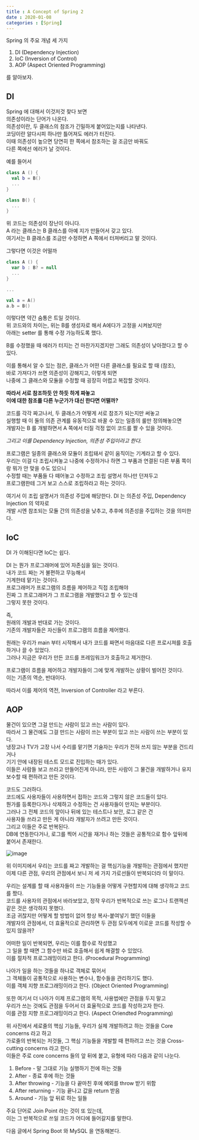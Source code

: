 ```yaml
---
title : A Concept of Spring 2
date : 2020-01-08
categories : [Spring]
---
```


Spring 의 주요 개념 세 가지 

1. DI (Dependency Injection)
2. IoC (Inversion of Control)
3. AOP (Aspect Oriented Programming)

를 알아보자.  




## DI

Spring 에 대해서 이것저것 찾다 보면  
의존성이라는 단어가 나온다.  
의존성이란, 두 클래스의 참조가 긴밀하게 붙어있는지를 나타낸다.  
코딩이란 알다시피 하나만 틀어져도 에러가 터진다.  
이때 의존성이 높으면 당연히 한 쪽에서 참조하는 걸 조금만 바꿔도  
다른 쪽에선 에러가 날 것이다.  

예를 들어서  

```kotlin
class A () {
  val b = B()
  ...
}

class B() {
  ...
}
```

위 코드는 의존성이 장난이 아니다.  
A 라는 클래스는 B 클래스를 아예 지가 만들어서 갖고 있다.  
여기서는 B 클래스를 조금만 수정하면 A 쪽에서 터져버리고 말 것이다.  

그렇다면 이것은 어떨까  

```kotlin
class A () {
  var b : B? = null
  ...
}

...

val a = A()
a.b = B()
```

이렇다면 약간 숨통은 트일 것이다.  
위 코드와의 차이는, 위는 B를 생성자로 해서 A에다가 고정을 시켜놨지만  
아래는 setter 를 통해 수정 가능하도록 했다.  

B를 수정했을 때 에러가 터지는 건 마찬가지겠지만 그래도 의존성이 낮아졌다고 할 수 있다.  

이를 통해서 알 수 있는 점은, 클래스가 어떤 다른 클래스를 필요로 할 때 (참조),  
바로 가져다가 쓰면 의존성이 강해지고, 이렇게 되면   
나중에 그 클래스와 모듈을 수정할 때 굉장히 어렵고 복잡할 것이다.  

**따라서 서로 참조하듯 안 하듯 하게 짜놓고  
이에 대한 참조를 다른 누군가가 대신 한다면 어떨까?**  

코드를 각각 짜고나서, 두 클래스가 어떻게 서로 참조가 되는지만 써놓고  
실행할 때 이 둘의 의존 관계를 유동적으로 바꿀 수 있는 일종의 룰만 정의해놓으면  
개발자는 B 를 개발하면서 A 쪽에서 터질 걱정 없이 코드를 짤 수 있을 것이다.  

*그리고 이를 Dependency Injection, 의존성 주입이라고 한다.*

프로그램은 일종의 클래스와 모듈이 조립돼서 같이 움직이는 기계라고 할 수 있다.  
우리는 이걸 다 조립시켜놓고 나중에 수정하거나 하면 그 부품과 연결된 다른 부품 쪽이랑 뭐가 안 맞을 수도 있으니  
수정할 때는 부품들 다 떼어놓고 수정하고 조립 설명서 하나만 던져두고  
프로그램한테 그거 보고 스스로 조립하라고 하는 것이다.  

여기서 이 조립 설명서가 의존성 주입에 해당한다.
DI 는 의존성 주입, Dependency Injection 의 약자로  
개발 시엔 참조되는 모듈 간의 의존성을 낮추고, 추후에 의존성을 주입하는 것을 의미한다.

## IoC

DI 가 이해된다면 IoC는 쉽다.  

DI 는 뭔가 프로그래머에 있어 자존심을 잃는 것이다.  
내가 코드 짜는 거 불편하고 무능해서  
기계한테 맡기는 것이다.  
프로그래머가 프로그램의 흐름을 제어하고 직접 조립해야  
진짜 그 프로그래머가 그 프로그램을 개발했다고 할 수 있는데  
그렇지 못한 것이다.  

즉,  
원래의 개발과 반대로 가는 것이다.  
기존의 개발자들은 자신들이 프로그램의 흐름을 제어했다.  

원래는 우리가 main 부터 시작해서 내가 코드를 짜면서 마음대로 다른 프로시져를 호출하거나 끌 수 있었다.  
그러나 지금은 우리가 만든 코드를 프레임워크가 호출하고 제거한다.  

프로그램이 흐름을 제어하고 개발자들이 그에 맞게 개발하는 상황이 벌어진 것이다.  
이는 기존의 역순, 반대이다.  

따라서 이를 제어의 역전, Inversion of Controller 라고 부른다.  



## AOP

물건이 있으면 그걸 만드는 사람이 있고 쓰는 사람이 있다.  
따라서 그 물건에도 그걸 만드는 사람이 쓰는 부분이 있고 쓰는 사람이 쓰는 부분이 있다.  
냉장고나 TV가 고장 나서 수리를 맡기면 기술자는 우리가 전혀 쓰지 않는 부분을 건드리거나  
기기 안에 내장된 테스트 모드로 진입하는 때가 있다.  
이들은 사람들 보고 쓰라고 만들어진게 아니라, 만든 사람이 그 물건을 개발하거나 유지보수할 때 편하려고 만든 것이다.  

코드도 그러하다.  
코드에도 사용자들이 사용하면서 접하는 코드와 그렇지 않은 코드들이 있다.  
뭔가를 등록한다거나 삭제하고 수정하는 건 사용자들이 만지는 부분이다.  
그러나 그 전체 코드의 앞이나 뒤에 있는 테스트나 보안, 로그 같은 건  
사용자들 쓰라고 만든 게 아니라 개발자가 쓰려고 만든 것이다.  
그리고 이들은 주로 반복된다.  
DB에 연동한다거나, 로그를 찍어 시간을 재거나 하는 것들은 공통적으로 함수 앞뒤에 붙어서 존재한다.  

![image](https://user-images.githubusercontent.com/22045424/72030717-512fe800-32cd-11ea-9649-75665afe4e76.png)

위 이미지에서 우리는 코드를 짜고 개발하는 걸 핵심기능을 개발하는 관점에서 했지만  
이제 다른 관점, 우리의 관점에서 보니 저 세 가지 가로선들이 반복되더라 이 말이다.  

우리는 설계를 할 때 사용자들이 쓰는 기능들을 어떻게 구현할지에 대해 생각하고 코드를 짰다.  
코드를 사용자의 관점에서 바라보았고, 정작 우리가 반복적으로 쓰는 로그나 트랜젝션 같은 것은 생각하지 못했다.  
조금 귀찮지만 어떻게 할 방법이 없어 항상 복사-붙여넣기 했던 이들을  
개발자의 관점에서, 더 효율적으로 관리하면 두 관점 모두에게 이로운 코드를 작성할 수 있지 않을까?  

어떠한 일이 반복되면, 우리는 이를 함수로 작성했고  
그 일을 할 때면 그 함수만 바로 호출해서 쉽게 해결할 수 있었다.  
이를 절차적 프로그래밍이라고 한다. (Procedural Programming)

나아가 일을 하는 것들을 하나로 객체로 묶어서  
그 객체들이 공통적으로 사용하는 변수나, 함수들을 관리하기도 했다.  
이를 객체 지향 프로그래밍이라고 한다. (Object Oriented Programming)  

또한 여기서 더 나아가 이제 프로그램의 목적, 사용법에만 관점을 두지 말고  
우리가 쓰는 것에도 관점을 두어서 더 효율적으로 코드를 작성하고자 한다.  
이를 관점 지향 프로그래밍이라고 한다. (Aspect Oriendted Programming)  

위 사진에서 세로줄의 핵심 기능들, 우리가 실제 개발하려고 하는 것들을 Core concerns 라고 하고  
가로줄의 반복되는 저것들, 그 핵심 기능들을 개발할 때 편하려고 쓰는 것을 Cross-cutting concerns 라고 한다.  
이들은 주로 core concerns 들의 앞 뒤에 붙고, 유형에 따라 다음과 같이 나눈다.  

1. Before - 말 그대로 기능 실행하기 전에 하는 것들
2. After - 종료 후에 하는 것들
3. After throwing - 기능을 다 끝마친 후에 예외를 throw 받기 위함
4. After returning - 기능 끝나고 값을 return 받음
5. Around - 기능 앞 뒤로 하는 일들

주요 단어로 Join Point 라는 것이 또 있는데,  
이는 그 반복적으로 쓰일 코드가 어디에 들어갈지를 말한다.  


다음 글에서 Spring Boot 와 MySQL 을 연동해본다.  
